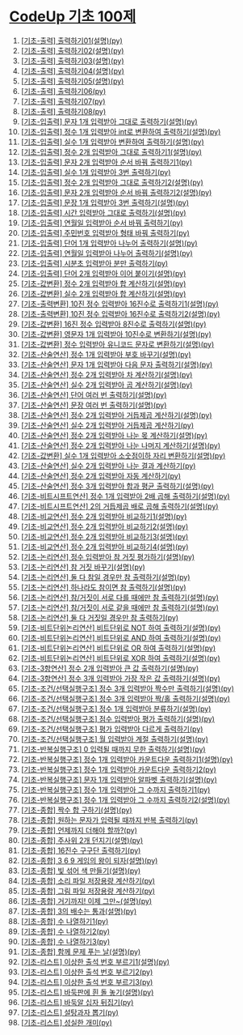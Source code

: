 # [CodeUp 기초 100제](https://codeup.kr/problemset.php?page=21)

01. [[기초-출력] 출력하기01(설명)(py)](https://github.com/hrjin0308/PythonStudy/blob/master/Basic100/01~10/Basic01.ipynb)
02. [[기초-출력] 출력하기02(설명)(py)](https://github.com/hrjin0308/PythonStudy/blob/master/Basic100/01~10/Basic02.ipynb)
03. [[기초-출력] 출력하기03(설명)(py)](https://github.com/hrjin0308/PythonStudy/blob/master/Basic100/01~10/Basic03.ipynb)
04. [[기초-출력] 출력하기04(설명)(py)](https://github.com/hrjin0308/PythonStudy/blob/master/Basic100/01~10/Basic04.ipynb)
05. [[기초-출력] 출력하기05(설명)(py)](https://github.com/hrjin0308/PythonStudy/blob/master/Basic100/01~10/Basic05.ipynb)
06. [[기초-출력] 출력하기06(py)](https://github.com/hrjin0308/PythonStudy/blob/master/Basic100/01~10/Basic06.ipynb)
07. [[기초-출력] 출력하기07(py)](https://github.com/hrjin0308/PythonStudy/blob/master/Basic100/01~10/Basic07.ipynb)
08. [[기초-출력] 출력하기08(py)](https://github.com/hrjin0308/PythonStudy/blob/master/Basic100/01~10/Basic08.ipynb)
09. [[기초-입출력] 문자 1개 입력받아 그대로 출력하기(설명)(py)](https://github.com/hrjin0308/PythonStudy/blob/master/Basic100/01~10/Basic09.ipynb)
10. [[기초-입출력] 정수 1개 입력받아 int로 변환하여 출력하기(설명)(py)](https://github.com/hrjin0308/PythonStudy/blob/master/Basic100/01~10/Basic10.ipynb)
11. [[기초-입출력] 실수 1개 입력받아 변환하여 출력하기(설명)(py)](https://github.com/hrjin0308/PythonStudy/blob/master/Basic100/11~20/Basic11.ipynb)
12. [[기초-입출력] 정수 2개 입력받아 그대로 출력하기1(설명)(py)](https://github.com/hrjin0308/PythonStudy/blob/master/Basic100/11~20/Basic12.ipynb)
13. [[기초-입출력] 문자 2개 입력받아 순서 바꿔 출력하기1(py)](https://github.com/hrjin0308/PythonStudy/blob/master/Basic100/11~20/Basic13.ipynb)
14. [[기초-입출력] 실수 1개 입력받아 3번 출력하기(py)](https://github.com/hrjin0308/PythonStudy/blob/master/Basic100/11~20/Basic14.ipynb)
15. [[기초-입출력] 정수 2개 입력받아 그대로 출력하기2(설명)(py)](https://github.com/hrjin0308/PythonStudy/blob/master/Basic100/11~20/Basic15.ipynb)
16. [[기초-입출력] 문자 2개 입력받아 순서 바꿔 출력하기2(설명)(py)](https://github.com/hrjin0308/PythonStudy/blob/master/Basic100/11~20/Basic16.ipynb)
17. [[기초-입출력] 문장 1개 입력받아 3번 출력하기(설명)(py)](https://github.com/hrjin0308/PythonStudy/blob/master/Basic100/11~20/Basic17.ipynb)
18. [[기초-입출력] 시간 입력받아 그대로 출력하기(설명)(py)](https://github.com/hrjin0308/PythonStudy/blob/master/Basic100/11~20/Basic18.ipynb)
19. [[기초-입출력] 연월일 입력받아 순서 바꿔 출력하기(py)](https://github.com/hrjin0308/PythonStudy/blob/master/Basic100/11~20/Basic19.ipynb)
20. [[기초-입출력] 주민번호 입력받아 형태 바꿔 출력하기(py)](https://github.com/hrjin0308/PythonStudy/blob/master/Basic100/11~20/Basic20.ipynb)
21. [[기초-입출력] 단어 1개 입력받아 나누어 출력하기(설명)(py)](https://github.com/hrjin0308/PythonStudy/blob/master/Basic100/21~30/Basic21.ipynb)
22. [[기초-입출력] 연월일 입력받아 나누어 출력하기(설명)(py)](https://github.com/hrjin0308/PythonStudy/blob/master/Basic100/21~30/Basic22.ipynb)
23. [[기초-입출력] 시분초 입력받아 분만 출력하기(py)](https://github.com/hrjin0308/PythonStudy/blob/master/Basic100/21~30/Basic23.ipynb)
24. [[기초-입출력] 단어 2개 입력받아 이어 붙이기(설명)(py)](https://github.com/hrjin0308/PythonStudy/blob/master/Basic100/21~30/Basic24.ipynb)
25. [[기초-값변환] 정수 2개 입력받아 합 계산하기(설명)(py)](https://github.com/hrjin0308/PythonStudy/blob/master/Basic100/21~30/Basic25.ipynb)
26. [[기초-값변환] 실수 2개 입력받아 합 계산하기(설명)(py)](https://github.com/hrjin0308/PythonStudy/blob/master/Basic100/21~30/Basic26.ipynb)
27. [[기초-출력변환] 10진 정수 입력받아 16진수로 출력하기1(설명)(py)](https://github.com/hrjin0308/PythonStudy/blob/master/Basic100/21~30/Basic27.ipynb)
28. [[기초-출력변환] 10진 정수 입력받아 16진수로 출력하기2(설명)(py)](https://github.com/hrjin0308/PythonStudy/blob/master/Basic100/21~30/Basic28.ipynb)
29. [[기초-값변환] 16진 정수 입력받아 8진수로 출력하기(설명)(py)](https://github.com/hrjin0308/PythonStudy/blob/master/Basic100/21~30/Basic29.ipynb)
30. [[기초-값변환] 영문자 1개 입력받아 10진수로 변환하기(설명)(py)](https://github.com/hrjin0308/PythonStudy/blob/master/Basic100/21~30/Basic30.ipynb)
31. [[기초-값변환] 정수 입력받아 유니코드 문자로 변환하기(설명)(py)](https://github.com/hrjin0308/PythonStudy/blob/master/Basic100/31~40/Basic31.ipynb)
32. [[기초-산술연산] 정수 1개 입력받아 부호 바꾸기(설명)(py)](https://github.com/hrjin0308/PythonStudy/blob/master/Basic100/31~40/Basic32.ipynb)
33. [[기초-산술연산] 문자 1개 입력받아 다음 문자 출력하기(설명)(py)](https://github.com/hrjin0308/PythonStudy/blob/master/Basic100/31~40/Basic33.ipynb)
34. [[기초-산술연산] 정수 2개 입력받아 차 계산하기(설명)(py)](https://github.com/hrjin0308/PythonStudy/blob/master/Basic100/31~40/Basic34.ipynb)
35. [[기초-산술연산] 실수 2개 입력받아 곱 계산하기(설명)(py)](https://github.com/hrjin0308/PythonStudy/blob/master/Basic100/31~40/Basic35.ipynb)
36. [[기초-산술연산] 단어 여러 번 출력하기(설명)(py)](https://github.com/hrjin0308/PythonStudy/blob/master/Basic100/31~40/Basic36.ipynb)
37. [[기초-산술연산] 문장 여러 번 출력하기(설명)(py)](https://github.com/hrjin0308/PythonStudy/blob/master/Basic100/31~40/Basic37.ipynb)
38. [[기초-산술연산] 정수 2개 입력받아 거듭제곱 계산하기(설명)(py)](https://github.com/hrjin0308/PythonStudy/blob/master/Basic100/31~40/Basic38.ipynb)
39. [[기초-산술연산] 실수 2개 입력받아 거듭제곱 계산하기(py)](https://github.com/hrjin0308/PythonStudy/blob/master/Basic100/31~40/Basic39.ipynb)
40. [[기초-산술연산] 정수 2개 입력받아 나눈 몫 계산하기(설명)(py)](https://github.com/hrjin0308/PythonStudy/blob/master/Basic100/31~40/Basic40.ipynb)
41. [[기초-산술연산] 정수 2개 입력받아 나눈 나머지 계산하기(설명)(py)](https://github.com/hrjin0308/PythonStudy/blob/master/Basic100/41~50/Basic41.ipynb)
42. [[기초-값변환] 실수 1개 입력받아 소숫점이하 자리 변환하기(설명)(py)](https://github.com/hrjin0308/PythonStudy/blob/master/Basic100/41~50/Basic42.ipynb)
43. [[기초-산술연산] 실수 2개 입력받아 나눈 결과 계산하기(py)](https://github.com/hrjin0308/PythonStudy/blob/master/Basic100/41~50/Basic43.ipynb)
44. [[기초-산술연산] 정수 2개 입력받아 자동 계산하기(py)](https://github.com/hrjin0308/PythonStudy/blob/master/Basic100/41~50/Basic44.ipynb)
45. [[기초-산술연산] 정수 3개 입력받아 합과 평균 출력하기(설명)(py)](https://github.com/hrjin0308/PythonStudy/blob/master/Basic100/41~50/Basic45.ipynb)
46. [[기초-비트시프트연산] 정수 1개 입력받아 2배 곱해 출력하기(설명)(py)](https://github.com/hrjin0308/PythonStudy/blob/master/Basic100/41~50/Basic46.ipynb)
47. [[기초-비트시프트연산] 2의 거듭제곱 배로 곱해 출력하기(설명)(py)](https://github.com/hrjin0308/PythonStudy/blob/master/Basic100/41~50/Basic47.ipynb)
48. [[기초-비교연산] 정수 2개 입력받아 비교하기1(설명)(py)](https://github.com/hrjin0308/PythonStudy/blob/master/Basic100/41~50/Basic48.ipynb)
49. [[기초-비교연산] 정수 2개 입력받아 비교하기2(설명)(py)](https://github.com/hrjin0308/PythonStudy/blob/master/Basic100/41~50/Basic49.ipynb)
50. [[기초-비교연산] 정수 2개 입력받아 비교하기3(설명)(py)](https://github.com/hrjin0308/PythonStudy/blob/master/Basic100/41~50/Basic50.ipynb)
51. [[기초-비교연산] 정수 2개 입력받아 비교하기4(설명)(py)](https://github.com/hrjin0308/PythonStudy/blob/master/Basic100/51~60/Basic51.ipynb)
52. [[기초-논리연산] 정수 입력받아 참 거짓 평가하기(설명)(py)](https://github.com/hrjin0308/PythonStudy/blob/master/Basic100/51~60/Basic52.ipynb)
53. [[기초-논리연산] 참 거짓 바꾸기(설명)(py)](https://github.com/hrjin0308/PythonStudy/blob/master/Basic100/51~60/Basic53.ipynb)
54. [[기초-논리연산] 둘 다 참일 경우만 참 출력하기(설명)(py)](https://github.com/hrjin0308/PythonStudy/blob/master/Basic100/51~60/Basic54.ipynb)
55. [[기초-논리연산] 하나라도 참이면 참 출력하기(설명)(py)](https://github.com/hrjin0308/PythonStudy/blob/master/Basic100/51~60/Basic55.ipynb)
56. [[기초-논리연산] 참/거짓이 서로 다를 때에만 참 출력하기(설명)(py)](https://github.com/hrjin0308/PythonStudy/blob/master/Basic100/51~60/Basic56.ipynb)
57. [[기초-논리연산] 참/거짓이 서로 같을 때에만 참 출력하기(설명)(py)](https://github.com/hrjin0308/PythonStudy/blob/master/Basic100/51~60/Basic57.ipynb)
58. [[기초-논리연산] 둘 다 거짓일 경우만 참 출력하기(py)](https://github.com/hrjin0308/PythonStudy/blob/master/Basic100/51~60/Basic58.ipynb)
59. [[기초-비트단위논리연산] 비트단위로 NOT 하여 출력하기(설명)(py)](https://github.com/hrjin0308/PythonStudy/blob/master/Basic100/51~60/Basic59.ipynb)
60. [[기초-비트단위논리연산] 비트단위로 AND 하여 출력하기(설명)(py)](https://github.com/hrjin0308/PythonStudy/blob/master/Basic100/51~60/Basic60.ipynb)
61. [[기초-비트단위논리연산] 비트단위로 OR 하여 출력하기(설명)(py)](https://github.com/hrjin0308/PythonStudy/blob/master/Basic100/61~70/Basic61.ipynb)
62. [[기초-비트단위논리연산] 비트단위로 XOR 하여 출력하기(설명)(py)](https://github.com/hrjin0308/PythonStudy/blob/master/Basic100/61~70/Basic62.ipynb)
63. [[기초-3항연산] 정수 2개 입력받아 큰 값 출력하기(설명)(py)](https://github.com/hrjin0308/PythonStudy/blob/master/Basic100/61~70/Basic63.ipynb)
64. [[기초-3항연산] 정수 3개 입력받아 가장 작은 값 출력하기(설명)(py)](https://github.com/hrjin0308/PythonStudy/blob/master/Basic100/61~70/Basic64.ipynb)
65. [[기초-조건/선택실행구조] 정수 3개 입력받아 짝수만 출력하기(설명)(py)](https://github.com/hrjin0308/PythonStudy/blob/master/Basic100/61~70/Basic65.ipynb)
66. [[기초-조건/선택실행구조] 정수 3개 입력받아 짝/홀 출력하기(설명)(py)](https://github.com/hrjin0308/PythonStudy/blob/master/Basic100/61~70/Basic66.ipynb)
67. [[기초-조건/선택실행구조] 정수 1개 입력받아 분류하기(설명)(py)](https://github.com/hrjin0308/PythonStudy/blob/master/Basic100/61~70/Basic67.ipynb)
68. [[기초-조건/선택실행구조] 점수 입력받아 평가 출력하기(설명)(py)](https://github.com/hrjin0308/PythonStudy/blob/master/Basic100/61~70/Basic68.ipynb)
69. [[기초-조건/선택실행구조] 평가 입력받아 다르게 출력하기(py)](https://github.com/hrjin0308/PythonStudy/blob/master/Basic100/61~70/Basic69.ipynb)
70. [[기초-조건/선택실행구조] 월 입력받아 계절 출력하기(설명)(py)](https://github.com/hrjin0308/PythonStudy/blob/master/Basic100/61~70/Basic70.ipynb)
71. [[기초-반복실행구조] 0 입력될 때까지 무한 출력하기(설명)(py)](https://github.com/hrjin0308/PythonStudy/blob/master/Basic100/71~80/Basic71.ipynb)
72. [[기초-반복실행구조] 정수 1개 입력받아 카운트다운 출력하기1(설명)(py)](https://github.com/hrjin0308/PythonStudy/blob/master/Basic100/71~80/Basic72.ipynb)
73. [[기초-반복실행구조] 정수 1개 입력받아 카운트다운 출력하기2(py)](https://github.com/hrjin0308/PythonStudy/blob/master/Basic100/71~80/Basic73.ipynb)
74. [[기초-반복실행구조] 문자 1개 입력받아 알파벳 출력하기(설명)(py)](https://github.com/hrjin0308/PythonStudy/blob/master/Basic100/71~80/Basic74.ipynb)
75. [[기초-반복실행구조] 정수 1개 입력받아 그 수까지 출력하기1(py)](https://github.com/hrjin0308/PythonStudy/blob/master/Basic100/71~80/Basic75.ipynb)
76. [[기초-반복실행구조] 정수 1개 입력받아 그 수까지 출력하기2(설명)(py)](https://github.com/hrjin0308/PythonStudy/blob/master/Basic100/71~80/Basic76.ipynb)
77. [[기초-종합] 짝수 합 구하기(설명)(py)](https://github.com/hrjin0308/PythonStudy/blob/master/Basic100/71~80/Basic77.ipynb)
78. [[기초-종합] 원하는 문자가 입력될 때까지 반복 출력하기(py)](https://github.com/hrjin0308/PythonStudy/blob/master/Basic100/71~80/Basic78.ipynb)
79. [[기초-종합] 언제까지 더해야 할까?(py)](https://github.com/hrjin0308/PythonStudy/blob/master/Basic100/71~80/Basic79.ipynb)
80. [[기초-종합] 주사위 2개 던지기(설명)(py)](https://github.com/hrjin0308/PythonStudy/blob/master/Basic100/71~80/Basic80.ipynb)
81. [[기초-종합] 16진수 구구단 출력하기(py)](https://github.com/hrjin0308/PythonStudy/blob/master/Basic100/81~90/Basic81.ipynb)
82. [[기초-종합] 3 6 9 게임의 왕이 되자(설명)(py)](https://github.com/hrjin0308/PythonStudy/blob/master/Basic100/81~90/Basic82.ipynb)
83. [[기초-종합] 빛 섞어 색 만들기(설명)(py)](https://github.com/hrjin0308/PythonStudy/blob/master/Basic100/81~90/Basic83.ipynb)
84. [[기초-종합] 소리 파일 저장용량 계산하기(py)](https://github.com/hrjin0308/PythonStudy/blob/master/Basic100/81~90/Basic84.ipynb)
85. [[기초-종합] 그림 파일 저장용량 계산하기(py)](https://github.com/hrjin0308/PythonStudy/blob/master/Basic100/81~90/Basic85.ipynb)
86. [[기초-종합] 거기까지! 이제 그만~(설명)(py)](https://github.com/hrjin0308/PythonStudy/blob/master/Basic100/81~90/Basic86.ipynb)
87. [[기초-종합] 3의 배수는 통과(설명)(py)](https://github.com/hrjin0308/PythonStudy/blob/master/Basic100/81~90/Basic87.ipynb)
88. [[기초-종합] 수 나열하기1(py)](https://github.com/hrjin0308/PythonStudy/blob/master/Basic100/81~90/Basic88.ipynb)
89. [[기초-종합] 수 나열하기2(py)](https://github.com/hrjin0308/PythonStudy/blob/master/Basic100/81~90/Basic89.ipynb)
90. [[기초-종합] 수 나열하기3(py)](https://github.com/hrjin0308/PythonStudy/blob/master/Basic100/81~90/Basic90.ipynb)
91. [[기초-종합] 함께 문제 푸는 날(설명)(py)](https://github.com/hrjin0308/PythonStudy/blob/master/Basic100/91~98/Basic91.ipynb)
92. [[기초-리스트] 이상한 출석 번호 부르기1(설명)(py)](https://github.com/hrjin0308/PythonStudy/blob/master/Basic100/91~98/Basic92.ipynb)
93. [[기초-리스트] 이상한 출석 번호 부르기2(py)](https://github.com/hrjin0308/PythonStudy/blob/master/Basic100/91~98/Basic93.ipynb)
94. [[기초-리스트] 이상한 출석 번호 부르기3(py)](https://github.com/hrjin0308/PythonStudy/blob/master/Basic100/91~98/Basic94.ipynb)
95. [[기초-리스트] 바둑판에 흰 돌 놓기(설명)(py)](https://github.com/hrjin0308/PythonStudy/blob/master/Basic100/91~98/Basic95.ipynb)
96. [[기초-리스트] 바둑알 십자 뒤집기(py)](https://github.com/hrjin0308/PythonStudy/blob/master/Basic100/91~98/Basic96.ipynb)
97. [[기초-리스트] 설탕과자 뽑기(py)](https://github.com/hrjin0308/PythonStudy/blob/master/Basic100/91~98/Basic97.ipynb)
98. [[기초-리스트] 성실한 개미(py)](https://github.com/hrjin0308/PythonStudy/blob/master/Basic100/91~98/Basic98.ipynb)